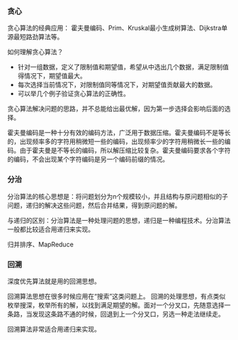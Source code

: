 ### 贪心

贪心算法的经典应用： 霍夫曼编码、Prim、Kruskal最小生成树算法、Dijkstra单源最短路劲算法等。

如何理解贪心算法？

- 针对一组数据，定义了限制值和期望值，希望从中选出几个数据，满足限制值得情况下，期望值最大。
- 每次选择当前情况下，对限制值同等情况下，对期望值贡献最大的数据。
- 可以举几个例子验证贪心算法的正确性。

贪心算法解决问题的思路，并不总能给出最优解，因为第一步选择会影响后面的选择。

霍夫曼编码是一种十分有效的编码方法，广泛用于数据压缩。霍夫曼编码不是等长的，出现频率多的字符用稍微短一些的编码，出现频率少的字符用稍微长一些的编码。由于霍夫曼是不等长的编码，所以解压缩比较复杂。霍夫曼编码要求各个字符的编码，不会出现某个字符编码是另一个编码前缀的情况。


### 分治

分治算法的核心思想是：将问题划分为n个规模较小，并且结构与原问题相似的子问题，递归的解决这些问题，然后合并结果，得到原问题的解。

与递归的区别：分治算法是一种处理问题的思想，递归是一种编程技术。分治算法一般都比较适合用递归来实现。

归并排序、MapReduce


### 回溯

深度优先算法就是用的回溯思想。

回溯算法思想在很多时候应用在“搜索”这类问题上。 回溯的处理思想，有点类似枚举搜深，枚举所有的解，以找到满足期望的解。面对一个分叉口，先随意选择一条路，当发现这条路不通的时候，回退到上一个分叉口，另选一种走法继续走。


回溯算法非常适合用递归来实现。
